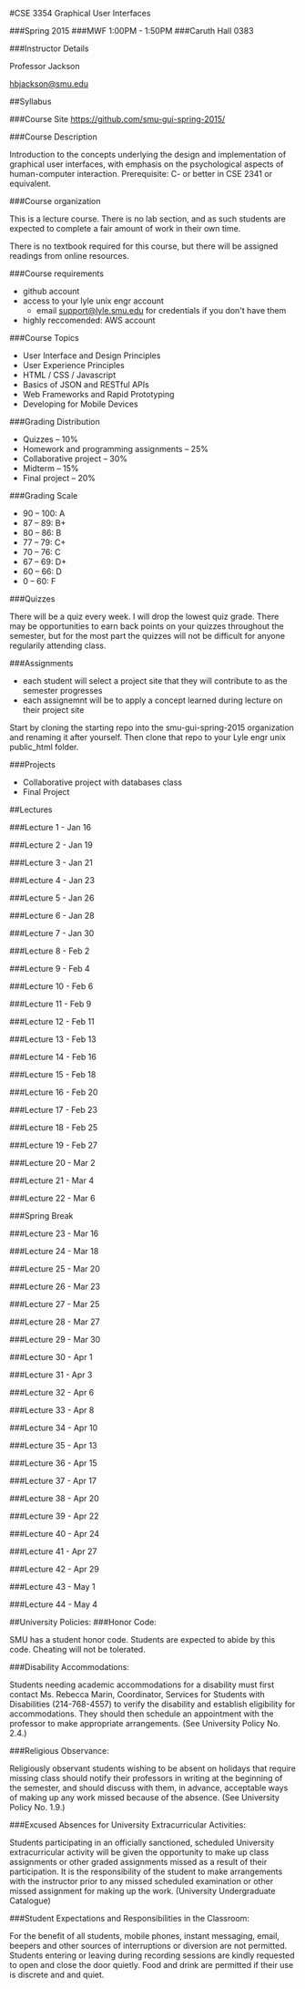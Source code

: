 #CSE 3354 Graphical User Interfaces

###Spring 2015
###MWF 1:00PM - 1:50PM
###Caruth Hall 0383

###Instructor Details

Professor Jackson

hbjackson@smu.edu

##Syllabus

###Course Site
[https://github.com/smu-gui-spring-2015/
](https://github.com/smu-gui-spring-2015/syllabus)

###Course Description

	
Introduction to the concepts underlying the design and implementation of graphical user interfaces, with emphasis on the psychological aspects of human-computer interaction. Prerequisite: C- or better in CSE 2341 or equivalent.


###Course organization

This is a lecture course.  There is no lab section, and as such students are expected to complete a fair amount of work in their own time. 

There is no textbook required for this course, but there will be assigned readings from online resources.

###Course requirements

* github account
* access to your lyle unix engr account
	* email support@lyle.smu.edu for credentials if you don't have them
* highly reccomended: AWS account

###Course Topics

* User Interface and Design Principles
* User Experience Principles
* HTML / CSS / Javascript
* Basics of JSON and RESTful APIs
* Web Frameworks and Rapid Prototyping
* Developing for Mobile Devices

###Grading Distribution

* Quizzes – 10%
* Homework and programming assignments – 25%
* Collaborative project – 30%
* Midterm – 15%
* Final project – 20%

###Grading Scale

* 90 – 100: A
* 87 – 89: B+
* 80 – 86: B
* 77 – 79: C+
* 70 – 76: C
* 67 – 69: D+
* 60 – 66: D
* 0 – 60: F

###Quizzes

There will be a quiz every week.  I will drop the lowest quiz grade.  There may be opportunities to earn back points on your quizzes throughout the semester, but for the most part the quizzes will not be difficult for anyone regularily attending class.


###Assignments

* each student will select a project site that they will contribute to as the semester progresses
* each assignemnt will be to apply a concept learned during lecture on their project site

Start by cloning the starting repo into the smu-gui-spring-2015 organization and renaming it after yourself.  Then clone that repo to your Lyle engr unix public_html folder.


###Projects

* Collaborative project with databases class
* Final Project 

##Lectures

###Lecture 1 - Jan 16

###Lecture 2 - Jan 19

###Lecture 3 - Jan 21

###Lecture 4 - Jan 23

###Lecture 5 - Jan 26

###Lecture 6 - Jan 28

###Lecture 7 - Jan 30

###Lecture 8 - Feb 2

###Lecture 9 - Feb 4

###Lecture 10 - Feb 6

###Lecture 11 - Feb 9

###Lecture 12 - Feb 11

###Lecture 13 - Feb 13

###Lecture 14 - Feb 16

###Lecture 15 - Feb 18

###Lecture 16 - Feb 20

###Lecture 17 - Feb 23

###Lecture 18 - Feb 25

###Lecture 19 - Feb 27

###Lecture 20 - Mar 2

###Lecture 21 - Mar 4

###Lecture 22 - Mar 6

###Spring Break

###Lecture 23 - Mar 16

###Lecture 24 - Mar 18

###Lecture 25 - Mar 20

###Lecture 26 - Mar 23

###Lecture 27 - Mar 25

###Lecture 28 - Mar 27

###Lecture 29 - Mar 30

###Lecture 30 - Apr 1

###Lecture 31 - Apr 3

###Lecture 32 - Apr 6

###Lecture 33 - Apr 8

###Lecture 34 - Apr 10

###Lecture 35 - Apr 13

###Lecture 36 - Apr 15

###Lecture 37 - Apr 17

###Lecture 38 - Apr 20

###Lecture 39 - Apr 22

###Lecture 40 - Apr 24

###Lecture 41 - Apr 27

###Lecture 42 - Apr 29

###Lecture 43 - May 1

###Lecture 44 - May 4



##University Policies:
###Honor Code: 

SMU has a student honor code. Students are expected to abide by this code. Cheating will not be tolerated.

###Disability Accommodations:  

Students needing academic accommodations for a disability must first contact Ms. Rebecca Marin, Coordinator, Services for Students with Disabilities (214-768-4557) to verify the disability and establish eligibility for accommodations.  They should then schedule an appointment with the professor to make appropriate arrangements.  (See University Policy No. 2.4.)

###Religious Observance:  

Religiously observant students wishing to be absent on holidays that require missing class should notify their professors in writing at the beginning of the semester, and should discuss with them, in advance, acceptable ways of making up any work missed because of the absence.  (See University Policy No. 1.9.)

###Excused Absences for University Extracurricular Activities: 

Students participating in an officially sanctioned, scheduled University extracurricular activity will be given the opportunity to make up class assignments or other graded assignments missed as a result of their participation.  It is the responsibility of the student to make arrangements with the instructor prior to any missed scheduled examination or other missed assignment for making up the work.  (University Undergraduate Catalogue)

###Student Expectations and Responsibilities in the Classroom:

For the benefit of all students, mobile phones, instant messaging, email, beepers and other sources of interruptions or diversion are not permitted. Students entering or leaving during recording sessions are kindly requested to open and close the door quietly. Food and drink are permitted if their use is discrete and and quiet.
